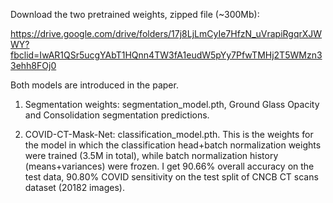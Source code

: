Download the two pretrained weights, zipped file (~300Mb):

https://drive.google.com/drive/folders/17j8LjLmCyIe7HfzN_uVrapiRgqrXJWWY?fbclid=IwAR1QSr5ucgYAbT1HQnn4TW3fA1eudW5pYy7PfwTMHj2T5WMzn33ehh8FOj0

Both models are introduced in the paper.

1. Segmentation weights: segmentation_model.pth, Ground Glass Opacity and Consolidation segmentation predictions. 

2. COVID-CT-Mask-Net: classification_model.pth. This is the weights for the model in which the classification head+batch normalization weights were trained (3.5M in total), while batch normalization history (means+variances) were frozen. 
I get 90.66% overall accuracy on the test data, 90.80% COVID sensitivity on the test split of CNCB CT scans dataset (20182 images).



